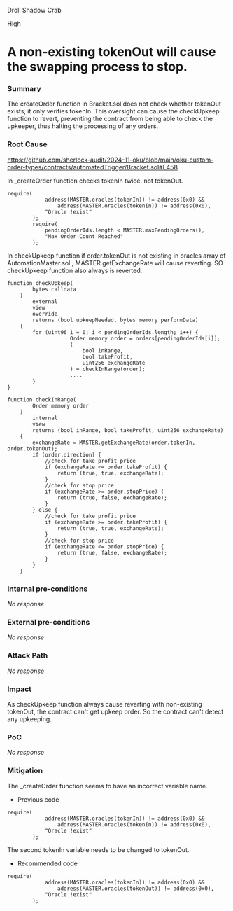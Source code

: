 Droll Shadow Crab

High

# A non-existing tokenOut will cause the swapping process to stop.

### Summary

The createOrder function in Bracket.sol does not check whether tokenOut exists, it only verifies tokenIn. This oversight can cause the checkUpkeep function to revert, preventing the contract from being able to check the upkeeper, thus halting the processing of any orders.

### Root Cause

https://github.com/sherlock-audit/2024-11-oku/blob/main/oku-custom-order-types/contracts/automatedTrigger/Bracket.sol#L458

In _createOrder function checks tokenIn twice. not tokenOut.

       
```Solidity
require(
            address(MASTER.oracles(tokenIn)) != address(0x0) &&
                address(MASTER.oracles(tokenIn)) != address(0x0),
            "Oracle !exist"
        );
        require(
            pendingOrderIds.length < MASTER.maxPendingOrders(),
            "Max Order Count Reached"
        );
```


In checkUpkeep function if order.tokenOut is not existing in oracles array of AutomationMaster.sol , MASTER.getExchangeRate will cause reverting. SO checkUpkeep function also always is reverted.

```Solidity
function checkUpkeep(
        bytes calldata
    )
        external
        view
        override
        returns (bool upkeepNeeded, bytes memory performData)
    {
        for (uint96 i = 0; i < pendingOrderIds.length; i++) {
                    Order memory order = orders[pendingOrderIds[i]];
                    (
                        bool inRange,
                        bool takeProfit,
                        uint256 exchangeRate
                    ) = checkInRange(order);
                    .... 
        }
}

function checkInRange(
        Order memory order
    )
        internal
        view
        returns (bool inRange, bool takeProfit, uint256 exchangeRate)
    {
        exchangeRate = MASTER.getExchangeRate(order.tokenIn, order.tokenOut);
        if (order.direction) {
            //check for take profit price
            if (exchangeRate <= order.takeProfit) {
                return (true, true, exchangeRate);
            }
            //check for stop price
            if (exchangeRate >= order.stopPrice) {
                return (true, false, exchangeRate);
            }
        } else {
            //check for take profit price
            if (exchangeRate >= order.takeProfit) {
                return (true, true, exchangeRate);
            }
            //check for stop price
            if (exchangeRate <= order.stopPrice) {
                return (true, false, exchangeRate);
            }
        }
    }
```






### Internal pre-conditions

_No response_

### External pre-conditions

_No response_

### Attack Path

_No response_

### Impact

As checkUpkeep function always cause reverting with non-existing tokenOut, the contract can't get upkeep order.
So the contract can't detect any upkeeping.

### PoC

_No response_

### Mitigation

The _createOrder function seems to have an incorrect variable name.


- Previous code
```Solidity
require(
            address(MASTER.oracles(tokenIn)) != address(0x0) &&
                address(MASTER.oracles(tokenIn)) != address(0x0),
            "Oracle !exist"
        );
```

The second tokenIn variable needs to be changed to tokenOut.

- Recommended code

```Solidity
require(
            address(MASTER.oracles(tokenIn)) != address(0x0) &&
                address(MASTER.oracles(tokenOut)) != address(0x0),
            "Oracle !exist"
        );
```



